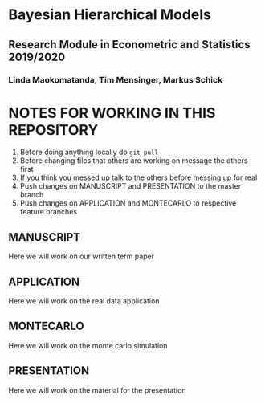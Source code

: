 # Bayesian Hierarchical Models
## Research Module in Econometric and Statistics 2019/2020
### Linda Maokomatanda, Tim Mensinger, Markus Schick


# NOTES FOR WORKING IN THIS REPOSITORY
1. Before doing anything locally do `git pull`
2. Before changing files that others are working on message the others first
3. If you think you messed up talk to the others before messing up for real
4. Push changes on MANUSCRIPT and PRESENTATION to the master branch
5. Push changes on APPLICATION and MONTECARLO to respective feature branches 

## MANUSCRIPT
Here we will work on our written term paper

## APPLICATION
Here we will work on the real data application

## MONTECARLO
Here we will work on the monte carlo simulation 

## PRESENTATION
Here we will work on the material for the presentation
